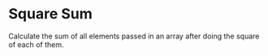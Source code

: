 # Square Sum

Calculate the sum of all elements passed in an array after doing the square of each of them.